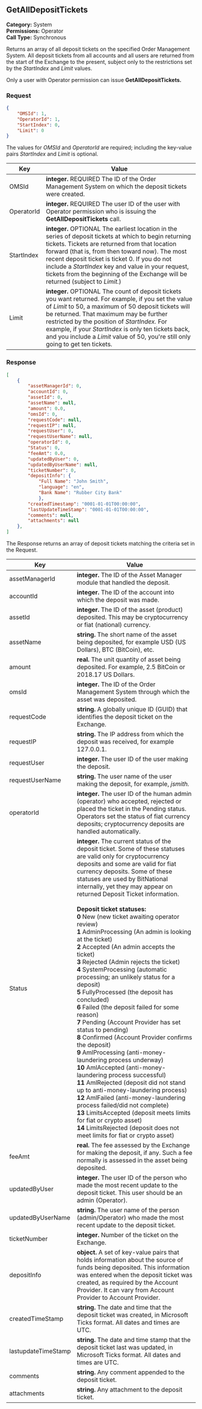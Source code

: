 ## GetAllDepositTickets

**Category:** System<br />**Permissions:** Operator<br />**Call Type:** Synchronous

Returns an array of all deposit tickets on the specified Order Management System. All deposit tickets from all accounts and all users are returned from the start of the Exchange to the present, subject only to the restrictions set by the *StartIndex* and *Limit* values.

Only a user with Operator permission can issue **GetAllDepositTickets.**

### Request

```json
{
    "OMSId": 1,
    "OperatorId": 1,
    "StartIndex": 0,
    "Limit": 0
}
```

The values for *OMSId* and *OperatorId* are required; including the key-value pairs *StartIndex* and *Limit* is optional.

| Key            | Value                                                        |
| -------------- | ------------------------------------------------------------ |
| OMSId          | **integer.** REQUIRED The ID of the Order Management System on which the deposit tickets were created. |
| OperatorId     | **integer.** REQUIRED The user ID of the user with Operator permission who is issuing the **GetAllDepositTickets** call. |
| StartIndex     | **integer.** OPTIONAL The earliest location in the series of deposit tickets at which to begin returning tickets. Tickets are returned from that location forward (that is, from then toward now). The most recent deposit ticket is ticket 0. If you do not include a *StartIndex* key and value in your request, tickets from the beginning of the Exchange will be returned (subject to *Limit.*) |
| Limit          | **integer.** OPTIONAL The count of deposit tickets you want returned. For example, if you set the value of *Limit* to 50, a maximum of 50 deposit tickets will be returned. That maximum may be further restricted by the position of *StartIndex.* For example, if your *StartIndex* is only ten tickets back, and you include a *Limit* value of 50, you're still only going to get ten tickets. |

### Response

```json
[
    {
        "assetManagerId": 0,
        "accountId": 0,
        "assetId": 0,
        "assetName": null,
        "amount": 0.0,
        "omsId": 0,
        "requestCode": null,
        "requestIP": null,
        "requestUser": 0,
        "requestUserName": null,
        "operatorId": 0,
        "Status": 0,
        "feeAmt": 0.0,
        "updatedByUser": 0,
        "updatedByUserName": null,
        "ticketNumber": 0,
        "depositInfo": {
        	"Full Name": "John Smith",
        	"language": "en",
        	"Bank Name": "Rubber City Bank"
    		},
        "createdTimestamp": "0001-01-01T00:00:00",
        "lastUpdateTimeStamp": "0001-01-01T00:00:00",
        "comments": null,
        "attachments": null
    },
]
```

The Response returns an array of deposit tickets matching the criteria set in the Request.

| Key             | Value                                                        |
| --------------- | ------------------------------------------------------------ |
| assetManagerId  | **integer.** The ID of the Asset Manager module that handled the deposit. |
| accountId       | **integer.** The ID of the account into which the deposit was made. |
| assetId         | **integer.** The ID of the asset (product) deposited. This may be cryptocurrency or fiat (national) currency. |
| assetName       | **string.** The short name of the asset being deposited, for example USD (US Dollars), BTC (BitCoin), etc. |
| amount          | **real.** The unit quantity of asset being deposited. For example, 2.5 BitCoin or 2018.17 US Dollars. |
| omsId           | **integer.** The ID of the Order Management System through which the asset was deposited. |
| requestCode     | **string.** A globally unique ID (GUID) that identifies the deposit ticket on the Exchange. |
| requestIP       | **string.** The IP address from which the deposit was received, for example 127.0.0.1. |
| requestUser     | **integer.** The user ID of the user making the deposit.     |
| requestUserName | **string.** The user name of the user making the deposit, for example, *jsmith.* |
| operatorId      | **integer.** The user ID of the human admin (operator) who accepted, rejected or placed the ticket in the Pending status. Operators set the status of fiat currency deposits; cryptocurrency deposits are handled automatically. |
| Status              | **integer.** The current status of the deposit ticket. Some of these statuses are valid only for cryptocurrency deposits and some are valid for fiat currency deposits.  Some of these statuses are used by BitNational internally, yet they may appear on returned Deposit Ticket information.<br /><br />**Deposit ticket statuses:**<br />**0** New (new ticket awaiting operator review)<br />**1** AdminProcessing (An admin is looking at the ticket)<br />**2** Accepted (An admin accepts the ticket)<br />**3** Rejected (Admin rejects the ticket)<br />**4** SystemProcessing (automatic processing; an unlikely status for a deposit)<br />**5** FullyProcessed (the deposit has concluded)<br />**6** Failed (the deposit failed for some reason)<br />**7** Pending (Account Provider has set status to pending)<br />**8** Confirmed (Account Provider confirms the deposit)<br />**9** AmlProcessing (anti-money-laundering process underway)<br />**10** AmlAccepted (anti-money-laundering process successful)<br />**11** AmlRejected (deposit did not stand up to anti-money-laundering process)<br />**12** AmlFailed (anti-money-laundering process failed/did not complete)<br />**13** LimitsAccepted (deposit meets limits for fiat or crypto asset)<br />**14** LimitsRejected (deposit does not meet limits for fiat or crypto asset) |
| feeAmt | **real.** The fee assessed by the Exchange for making the deposit, if any. Such a fee normally is assessed in the asset being deposited. |
| updatedByUser | **integer.** The user ID of the person who made the most recent update to the deposit ticket. This user should be an admin (Operator). |
| updatedByUserName | **string.** The user name of the person (admin/Operator) who made the most recent update to the deposit ticket. |
| ticketNumber | **integer.** Number of the ticket on the Exchange. |
| depositInfo | **object.** A set of key-value pairs that holds information about the source of funds being deposited. This information was entered when the deposit ticket was created, as required by the Account Provider. It can vary from Account Provider to Account Provider. |
| createdTimeStamp | **string.** The date and time that the deposit ticket was created, in Microsoft Ticks format. All dates and times are UTC. |
| lastupdateTimeStamp | **string.** The date and time stamp that the deposit ticket last was updated, in Microsoft Ticks format. All dates and times are UTC. |
| comments | **string.** Any comment appended to the deposit ticket. |
| attachments | **string.** Any attachment to the deposit ticket. |


